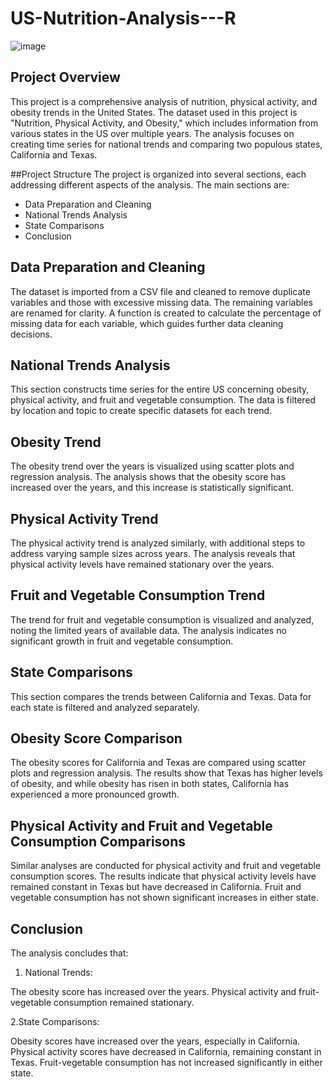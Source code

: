 # US-Nutrition-Analysis---R

![image](https://github.com/user-attachments/assets/47a5f4fd-8b7a-439b-81b3-c8cac510d7e8)

## Project Overview


This project is a comprehensive analysis of nutrition, physical activity, and obesity trends in the United States. The dataset used in this project is "Nutrition, Physical Activity, and Obesity," which includes information from various states in the US over multiple years. The analysis focuses on creating time series for national trends and comparing two populous states, California and Texas.

##Project Structure
The project is organized into several sections, each addressing different aspects of the analysis. The main sections are:

* Data Preparation and Cleaning
* National Trends Analysis
* State Comparisons
* Conclusion

## Data Preparation and Cleaning
The dataset is imported from a CSV file and cleaned to remove duplicate variables and those with excessive missing data. The remaining variables are renamed for clarity. A function is created to calculate the percentage of missing data for each variable, which guides further data cleaning decisions.

## National Trends Analysis
This section constructs time series for the entire US concerning obesity, physical activity, and fruit and vegetable consumption. The data is filtered by location and topic to create specific datasets for each trend.

## Obesity Trend
The obesity trend over the years is visualized using scatter plots and regression analysis. The analysis shows that the obesity score has increased over the years, and this increase is statistically significant.

## Physical Activity Trend
The physical activity trend is analyzed similarly, with additional steps to address varying sample sizes across years. The analysis reveals that physical activity levels have remained stationary over the years.

## Fruit and Vegetable Consumption Trend
The trend for fruit and vegetable consumption is visualized and analyzed, noting the limited years of available data. The analysis indicates no significant growth in fruit and vegetable consumption.

## State Comparisons
This section compares the trends between California and Texas. Data for each state is filtered and analyzed separately.

## Obesity Score Comparison
The obesity scores for California and Texas are compared using scatter plots and regression analysis. The results show that Texas has higher levels of obesity, and while obesity has risen in both states, California has experienced a more pronounced growth.

## Physical Activity and Fruit and Vegetable Consumption Comparisons
Similar analyses are conducted for physical activity and fruit and vegetable consumption scores. The results indicate that physical activity levels have remained constant in Texas but have decreased in California. Fruit and vegetable consumption has not shown significant increases in either state.

## Conclusion
The analysis concludes that:

1. National Trends:

The obesity score has increased over the years.
Physical activity and fruit-vegetable consumption remained stationary.

2.State Comparisons:

Obesity scores have increased over the years, especially in California.
Physical activity scores have decreased in California, remaining constant in Texas.
Fruit-vegetable consumption has not increased significantly in either state.
